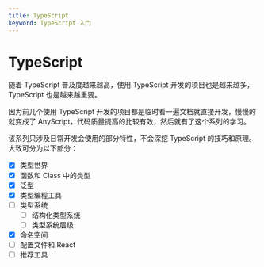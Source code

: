 ```yaml
---
title: TypeScript
keyword: TypeScript 入门
---
```


# TypeScript

随着 TypeScript 普及度越来越高，使用 TypeScript 开发的项目也是越来越多，TypeScript 也是越来越重要。

因为前几个使用 TypeScript 开发的项目都是临时看一遍文档就直接开发，慢慢的就变成了 AnyScript，代码质量提高的比较有效，然后就有了这个系列的学习。

该系列只涉及日常开发会使用的部分特性，不会深挖 TypeScript 的技巧和原理。大致可分为以下部分：

- [x] 类型世界
- [x] 函数和 Class 中的类型
- [x] 泛型
- [x] 类型编程工具
- [ ] 类型系统
  - [ ] 结构化类型系统
  - [ ] 类型系统层级
- [x] 命名空间
- [ ] 配置文件和 React
- [ ] 推荐工具
